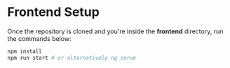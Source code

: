 # Frontend Setup

Once the repository is cloned and you're inside the **frontend** directory, run the commands below:

```bash
npm install
npm run start # or alternatively ng serve
```
